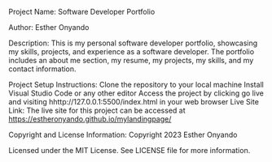 Project Name:
Software Developer Portfolio

Author:
Esther Onyando

Description:
This is my personal software developer portfolio, showcasing my skills, projects, and experience as a software developer. The portfolio includes an about me section, my resume, my projects, my skills, and my contact information.

Project Setup Instructions:
Clone the repository to your local machine
Install Visual Studio Code or any other editor
Access the project by clicking go live and visiting hhttp://127.0.0.1:5500/index.html in your web browser
Live Site Link:
The live site for this project can be accessed at https://estheronyando.github.io/mylandingpage/

Copyright and License Information:
Copyright 2023 Esther Onyando

Licensed under the MIT License. See LICENSE file for more information.



